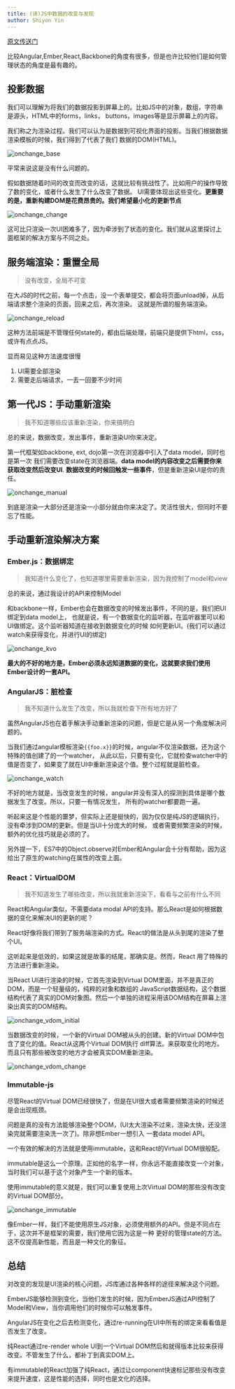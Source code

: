 ```yaml
---
title: (译)JS中数据的改变与发现
author: Shiyon Yin
---
```


[原文传送门](http://teropa.info/blog/2015/03/02/change-and-its-detection-in-javascript-frameworks.html)

比较Angular,Ember,React,Backbone的角度有很多，但是也许比较他们是如何管理状态的角度是最有趣的。

## 投影数据

我们可以理解为将我们的数据投影到屏幕上的。比如JS中的对象，数组，字符串是源头，HTML中的forms，links，
buttons，images等是显示屏幕上的内容。

我们称之为渲染过程。我们可以认为是数据到可视化界面的投影。当我们根据数据渲染模板的时候，我们得到了代表了我们
数据的DOM(HTML)。

![onchange_base](/diary/img/onchange_base.svg)

平常来说这是没有什么问题的。

假如数据随着时间的改变而改变的话，这就比较有挑战性了。比如用户的操作导致了数的变化，或者什么发生了什么改变了数据。
UI需要体现出这些变化。__更重要的是，重新构建DOM是花费昂贵的。我们希望最小化的更新节点__

![onchange_change](/diary/img/onchange_change.svg)

这可比只渲染一次UI困难多了，因为牵涉到了状态的变化。我们就从这里探讨上面框架的解决方案与不同之处。

## 服务端渲染：重置全局

> 没有改变，全局不可变

在大JS的时代之前，每一个点击，没一个表单提交，都会将页面unload掉，从后端请求整个渲染的页面，回来之后，再次渲染。
这就是所谓的服务端渲染。

![onchange_reload](/diary/img/onchange_reload.svg)

这种方法前端是不管理任何state的，都由后端处理，前端只是提供下html，css，或许有点点JS。

显而易见这种方法速度很慢
1. UI需要全部渲染
2. 需要走后端请求，一去一回要不少时间

## 第一代JS：手动重新渲染

> 我不知道哪些应该重新渲染，你来搞明白

总的来说，数据改变，发出事件，重新渲染UI你来决定。

第一代框架如backbone, ext, dojo第一次在浏览器中引入了data model，同时也是第一次
我们需要改变state在浏览器端。__data model的内容改变之后需要你来获取改变然后改变UI__.
__数据改变的时候回触发一些事件__，但是重新渲染UI是你的责任。

![onchange_manual](/diary/img/onchange_manual.svg)

到底是渲染一大部分还是渲染一小部分就由你来决定了。灵活性很大，但同时不要忘了性能。

## 手动重新渲染解决方案

### Ember.js：数据绑定

> 我知道什么变化了，也知道哪里需要重新渲染，因为我控制了model和view

总的来说，通过我设计的API来控制Model

和backbone一样，Ember也会在数据改变的时候发出事件，不同的是，我们把UI绑定到data model上，
也就是说，有一个数据变化的监听器，在监听器里可以和UI做绑定。这个监听器知道在接收到数据变化的时候
如何更新UI。(我们可以通过watch来获得变化，并进行UI的绑定)

![onchange_kvo](/diary/img/onchange_kvo.svg)

__最大的不好的地方是，Ember必须永远知道数据的变化，这就要求我们使用Ember设计的一套API。__

### AngularJS：脏检查

> 我不知道什么发生了改变，所以我就检查下所有地方好了

虽然AngularJS也在着手解决手动重新渲染的问题，但是它是从另一个角度解决问题的。

当我们通过angular模板渲染`{{foo.x}}`的时候，angular不仅渲染数据，还为这个特殊的值创建了的一个watcher，
从此以后，只要有变化，它就检查watcher中的值是否变了，如果变了就在UI中重新渲染这个值。整个过程就是脏检查。

![onchange_watch](/diary/img/onchange_watch.svg)

不好的地方就是，当改变发生的时候，angular并没有深入的探测到具体是哪个数据发生了改变。所以，只要一有情况发生，
所有的watcher都要跑一遍。

听起来这是个性能的噩梦，但实际上还是挺快的，因为仅仅是纯JS的逻辑执行，没有牵涉到DOM的更新。但是当UI十分庞大的时候，
或者需要频繁渲染的时候，额外的优化技巧就是必须的了。

另外提一下，ES7中的Object.observe对Ember和Angular会十分有帮助，因为这给出了原生的watching在属性的改变上面。

### React：VirtualDOM

> 我不知道发生了哪些改变，所以我就重新渲染下，看看与之前有什么不同

React和Angular类似，不需要data modal API的支持。那么React是如何根据数据的变化来解决UI的更新的呢？

React好像将我们带到了服务端渲染的方式。React的做法是从头到尾的渲染了整个UI。

这听起来是低效的，如果这就是故事的结尾，那确实是。然而，React 用了特殊的方法进行重新渲染。

当React UI进行渲染的时候，它首先渲染到Virtual DOM里面，并不是真正的DOM，而是一个轻量级的，纯粹的对象和数组的
JavaScript数据结构，这个数据结构代表了真实的DOM对象图。然后一个单独的进程采用该DOM结构在屏幕上渲染出真实的DOM结构。

![onchange_vdom_initial](/diary/img/onchange_vdom_initial.svg)

当数据改变的时候，一个新的Virtual DOM被从头的创建。新的Virtual DOM中包含了变化的值。React从这两个Virtual DOM执行
diff算法。来获取变化的地方。而且只有那些被改变的地方才会被真实DOM重新渲染。

![onchange_vdom_change](/diary/img/onchange_vdom_change.svg)

### Immutable-js

尽管React的Virtual DOM已经很快了，但是在UI很大或者需要频繁渲染的时候还是会出现瓶颈。

问题是真的没有方法能够渲染整个DOM，(UI太大渲染不过来，渲染太快，还没渲染完就需要渲染洗一次了)。除非想Ember一想引入
一套data model API。

一个有效的解决的方法就是使用immutable，这和React的Virtual DOM很般配。

immutable是这么一个原理。正如他的名字一样，你永远不能直接改变一个对象，当时我们可以基于这个对象产生一个新的版本。

使用immutable的意义就是，我们可以重复使用上次Virtual DOM的那些没有改变的Virtual DOM部分。

![onchange_immutable](/diary/img/onchange_immutable.svg)

像Ember一样，我们不能使用原生JS对象，必须使用额外的API。但是不同点在于，这次并不是框架的需要，我们使用它因为这是一种
更好的管理state的方法。这不仅提高新性能，而且是一种文化的象征。

## 总结

对改变的发现是UI渲染的核心问题，JS库通过各种各样的途径来解决这个问题。

EmberJS能够检测到变化，当他们发生的时候，因为EmberJS通过API控制了Model和View，当你调用他们的时候你可以触发事件。

AngularJS在变化之后去检测变化，通过re-running在UI中所有的绑定来看看值是否发生了改变。

纯React通过re-render whole UI到一个Virtual DOM然后和就得版本比较来获得改变。不管发生了什么，都补丁到真实DOM上。

有immutable的React加强了纯React，通过让component快速标记那些没有改变来提升速度，这是性能的选择，同时也是文化的选择。


